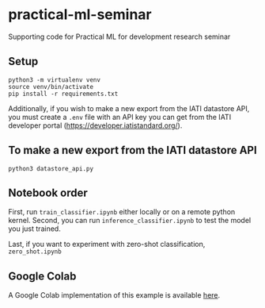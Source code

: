 # practical-ml-seminar
Supporting code for Practical ML for development research seminar

## Setup

```
python3 -m virtualenv venv
source venv/bin/activate
pip install -r requirements.txt
```

Additionally, if you wish to make a new export from the IATI datastore API, you must create a `.env` file with an API key you can get from the IATI developer portal (https://developer.iatistandard.org/).

## To make a new export from the IATI datastore API

```
python3 datastore_api.py
```

## Notebook order

First, run `train_classifier.ipynb` either locally or on a remote python kernel.
Second, you can run `inference_classifier.ipynb` to test the model you just trained.

Last, if you want to experiment with zero-shot classification, `zero_shot.ipynb`

## Google Colab

A Google Colab implementation of this example is available [here](https://drive.google.com/file/d/1yVN2XMforQkjqFcpLtu3DCVM-nzHuxiz/view?usp=sharing).